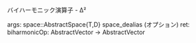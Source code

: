 バイハーモニック演算子 - Δ²

args:     space::AbstractSpace{T,D}     space_dealias (オプション) ret:     biharmonicOp: AbstractVector -> AbstractVector
